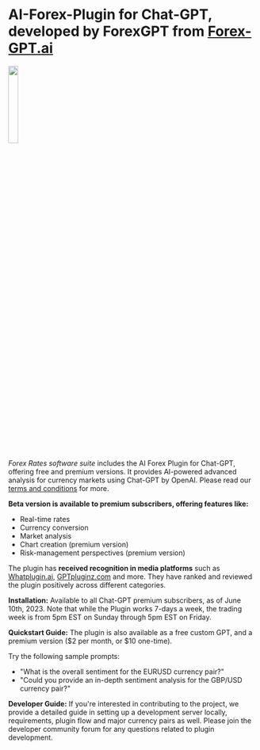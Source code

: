 
# AI-Forex-Plugin for Chat-GPT, developed by ForexGPT from [Forex-GPT.ai](https://forex-gpt.ai) 

<img src="https://github.com/1maginat0r/ai-forex-plugin/assets/5213035/c461f57b-d977-4c95-bc9f-de6abac01501" width="20%" height="auto">

*Forex Rates software suite* includes the AI Forex Plugin for Chat-GPT, offering free and premium versions. It provides AI-powered advanced analysis for currency markets using Chat-GPT by OpenAI. Please read our [terms and conditions](https://forex-gpt.ai/terms-conditions/) for more.

**Beta version is available to premium subscribers, offering features like:**
- Real-time rates
- Currency conversion
- Market analysis
- Chart creation (premium version)
- Risk-management perspectives (premium version)

The plugin has **received recognition in media platforms** such as [Whatplugin.ai](https://whatplugin.ai), [GPTpluginz.com](https://gptpluginz.com) and more. They have ranked and reviewed the plugin positively across different categories.

**Installation:** Available to all Chat-GPT premium subscribers, as of June 10th, 2023. Note that while the Plugin works 7-days a week, the trading week is from 5pm EST on Sunday through 5pm EST on Friday.

**Quickstart Guide:** The plugin is also available as a free custom GPT, and a premium version ($2 per month, or $10 one-time).

Try the following sample prompts:

- "What is the overall sentiment for the EURUSD currency pair?"
- "Could you provide an in-depth sentiment analysis for the GBP/USD currency pair?"

**Developer Guide:** If you're interested in contributing to the project, we provide a detailed guide in setting up a development server locally, requirements, plugin flow and major currency pairs as well. Please join the developer community forum for any questions related to plugin development.